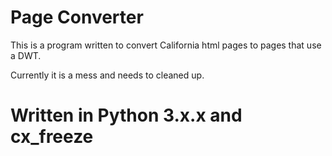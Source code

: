 Page Converter
===================

This is a program written to convert California html pages to pages that use a DWT. 

Currently it is a mess and needs to cleaned up.


Written in Python 3.x.x and cx_freeze
===================